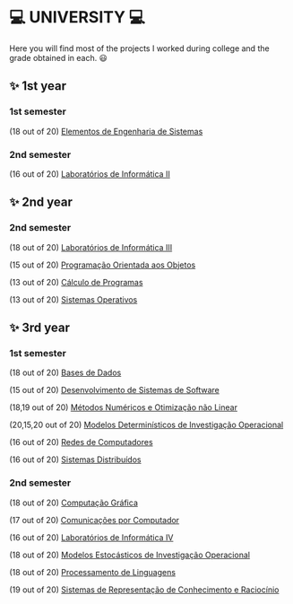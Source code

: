 # :computer: UNIVERSITY :computer:

Here you will find most of the projects I worked during college and the grade obtained in each. 😃

## :sparkles: 1st year
### 1st semester
(18 out of 20) [Elementos de Engenharia de Sistemas](https://github.com/rita-peixoto/uminho-lei/)

### 2nd semester
(16 out of 20) [Laboratórios de Informática II](https://github.com/rita-peixoto/uminho-lei/)

## :sparkles: 2nd year
### 2nd semester
(18 out of 20) [Laboratórios de Informática III](https://github.com/rita-peixoto/uminho-lei/)

(15 out of 20) [Programação Orientada aos Objetos](https://github.com/rita-peixoto/uminho-lei/)

(13 out of 20) [Cálculo de Programas](https://github.com/rita-peixoto/uminho-lei/)

(13 out of 20) [Sistemas Operativos](https://github.com/rita-peixoto/uminho-lei/)

## :sparkles: 3rd year
### 1st semester

(18 out of 20) [Bases de Dados](https://github.com/rita-peixoto/uminho-lei/)

(15 out of 20) [Desenvolvimento de Sistemas de Software](https://github.com/rita-peixoto/uminho-lei/)

(18,19 out of 20) [Métodos Numéricos e Otimização não Linear](https://github.com/rita-peixoto/uminho-lei/)

(20,15,20 out of 20) [Modelos Determinísticos de Investigação Operacional](https://github.com/rita-peixoto/uminho-lei/)

(16 out of 20) [Redes de Computadores](https://github.com/rita-peixoto/uminho-lei/)

(16 out of 20) [Sistemas Distribuídos](https://github.com/rita-peixoto/uminho-lei/)


### 2nd semester

(18 out of 20) [Computação Gráfica](https://github.com/rita-peixoto/uminho-lei/)

(17 out of 20) [Comunicações por Computador](https://github.com/rita-peixoto/uminho-lei/)

(16 out of 20) [Laboratórios de Informática IV](https://github.com/rita-peixoto/uminho-lei/)

(18 out of 20) [Modelos Estocásticos de Investigação Operacional](https://github.com/rita-peixoto/uminho-lei/)

(18 out of 20) [Processamento de Linguagens](https://github.com/rita-peixoto/uminho-lei/)

(19 out of 20) [Sistemas de Representação de Conhecimento e Raciocínio](https://github.com/rita-peixoto/uminho-lei/)







